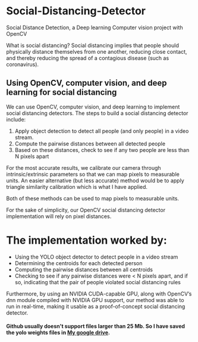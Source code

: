 # Social-Distancing-Detector
Social Distance Detection, a Deep learning Computer vision project with OpenCV

What is social distancing?
Social distancing implies that people should physically distance themselves from one another, reducing close contact, and thereby reducing the spread of a contagious disease (such as coronavirus).

## Using OpenCV, computer vision, and deep learning for social distancing

We can use OpenCV, computer vision, and deep learning to implement social distancing detectors.
 The steps to build a social distancing detector include:

1. Apply object detection to detect all people (and only people) in a video stream.
2. Compute the pairwise distances between all detected people
3. Based on these distances, check to see if any two people are less than N pixels apart

For the most accurate results, we calibrate our camera through intrinsic/extrinsic parameters so that we can map pixels to measurable units.
An easier alternative (but less accurate) method would be to apply triangle similarity calibration which is what I have applied.

Both of these methods can be used to map pixels to measurable units.

For the sake of simplicity, our OpenCV social distancing detector implementation will rely on pixel distances.

# The implementation worked by:

- Using the YOLO object detector to detect people in a video stream
- Determining the centroids for each detected person
- Computing the pairwise distances between all centroids
- Checking to see if any pairwise distances were < N pixels apart, and if so, indicating that the pair of people violated social distancing rules

Furthermore, by using an NVIDIA CUDA-capable GPU, along with OpenCV’s dnn module compiled with NVIDIA GPU support, our method was able to run in real-time, making it usable as a proof-of-concept social distancing detector.

#### Github usually doesn't support files larger than 25 Mb. So I have saved the yolo weights files in [My google drive](https://drive.google.com/file/d/1QrGGrZl-K2z9IH410o9oeGvbKdIDjGIS/view?usp=sharing).
